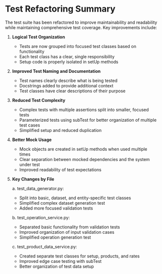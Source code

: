 # Test Refactoring Summary

The test suite has been refactored to improve maintainability and readability while maintaining comprehensive test coverage. Key improvements include:

1. **Logical Test Organization**
   - Tests are now grouped into focused test classes based on functionality
   - Each test class has a clear, single responsibility
   - Setup code is properly isolated in setUp methods

2. **Improved Test Naming and Documentation**
   - Test names clearly describe what is being tested
   - Docstrings added to provide additional context
   - Test classes have clear descriptions of their purpose

3. **Reduced Test Complexity**
   - Complex tests with multiple assertions split into smaller, focused tests
   - Parameterized tests using subTest for better organization of multiple test cases
   - Simplified setup and reduced duplication

4. **Better Mock Usage**
   - Mock objects are created in setUp methods when used multiple times
   - Clear separation between mocked dependencies and the system under test
   - Improved readability of test expectations

5. **Key Changes by File**

   a. test_data_generator.py:
   - Split into basic, dataset, and entity-specific test classes
   - Simplified complex dataset generation test
   - Added more focused validation tests
   
   b. test_operation_service.py:
   - Separated basic functionality from validation tests
   - Improved organization of input validation cases
   - Simplified operation generation test
   
   c. test_product_data_service.py:
   - Created separate test classes for setup, products, and rates
   - Improved edge case testing with subTest
   - Better organization of test data setup